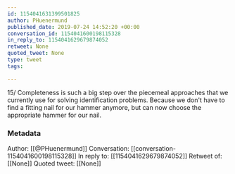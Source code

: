```yaml
---
id: 1154041631399501825
author: PHuenermund
published_date: 2019-07-24 14:52:20 +00:00
conversation_id: 1154041600198115328
in_reply_to: 1154041629679874052
retweet: None
quoted_tweet: None
type: tweet
tags:

---
```


15/ Completeness is such a big step over the piecemeal approaches that we currently use for solving identification problems. Because we don't have to find a fitting nail for our hammer anymore, but can now choose the appropriate hammer for our nail.

### Metadata

Author: [[@PHuenermund]]
Conversation: [[conversation-1154041600198115328]]
In reply to: [[1154041629679874052]]
Retweet of: [[None]]
Quoted tweet: [[None]]
